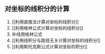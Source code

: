 ## 对坐标的线积分的计算

1. [[利用直接法计算对坐标的线积分]]
2. [[利用格林公式计算对坐标的线积分]]
3. 补线用格林公式
4. [[利用线积分与路径无关计算对坐标的线积分]]
5. [[利用斯托克斯公式计算对坐标的积分]]
